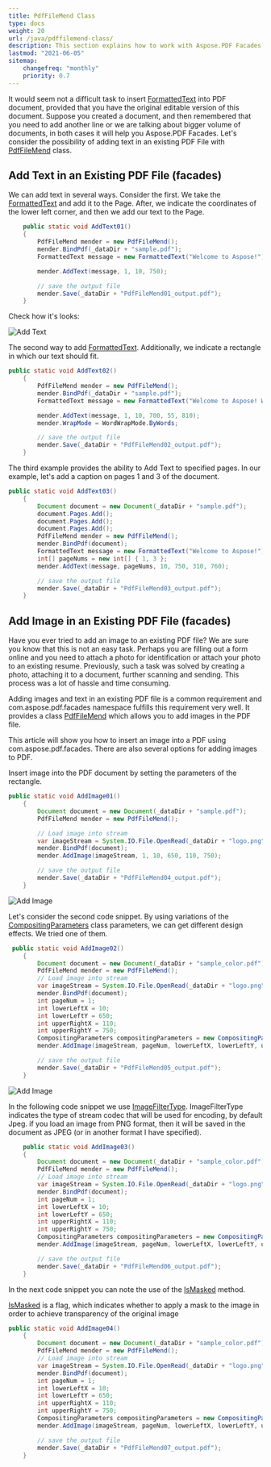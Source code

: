 ```yaml
---
title: PdfFileMend Class
type: docs
weight: 20
url: /java/pdffilemend-class/
description: This section explains how to work with Aspose.PDF Facades using PdfFileMend Class.
lastmod: "2021-06-05"
sitemap:
    changefreq: "monthly"
    priority: 0.7
---
```


It would seem not a difficult task to insert [FormattedText](http://www.aspose.com/api/java/pdf/com.aspose.pdf.facades/classes/FormattedText) into PDF document, provided that you have the original editable version of this document. Suppose you created a document, and then remembered that you need to add another line or we are talking about bigger volume of documents, in both cases it will help you Aspose.PDF Facades. Let's consider the possibility of adding text in an existing PDF File with [PdfFileMend](https://apireference.aspose.com/java/pdf/com.aspose.pdf.facades/PdfFileMend) class.

## Add Text in an Existing PDF File (facades)

We can add text in several ways. Consider the first. We take the [FormattedText](http://www.aspose.com/api/java/pdf/com.aspose.pdf.facades/classes/FormattedText) and add it to the Page. After, we indicate the coordinates of the lower left corner, and then we add our text to the Page.

```java
    public static void AddText01()
    {
        PdfFileMend mender = new PdfFileMend();
        mender.BindPdf(_dataDir + "sample.pdf");
        FormattedText message = new FormattedText("Welcome to Aspose!");

        mender.AddText(message, 1, 10, 750);

        // save the output file
        mender.Save(_dataDir + "PdfFileMend01_output.pdf");
    }
```

Check how it's looks:

![Add Text](add_text.png)

The second way to add [FormattedText](http://www.aspose.com/api/java/pdf/com.aspose.pdf.facades/classes/FormattedText). Additionally, we indicate a rectangle in which our text should fit.

```java
public static void AddText02()
    {
        PdfFileMend mender = new PdfFileMend();
        mender.BindPdf(_dataDir + "sample.pdf");
        FormattedText message = new FormattedText("Welcome to Aspose! Welcome to Aspose!");

        mender.AddText(message, 1, 10, 700, 55, 810);
        mender.WrapMode = WordWrapMode.ByWords;

        // save the output file
        mender.Save(_dataDir + "PdfFileMend02_output.pdf");
    }
```

The third example provides the ability to Add Text to specified pages. In our example, let's add a caption on pages 1 and 3 of the document.

```java
public static void AddText03()
    {
        Document document = new Document(_dataDir + "sample.pdf");
        document.Pages.Add();
        document.Pages.Add();
        document.Pages.Add();
        PdfFileMend mender = new PdfFileMend();
        mender.BindPdf(document);
        FormattedText message = new FormattedText("Welcome to Aspose!");
        int[] pageNums = new int[] { 1, 3 };
        mender.AddText(message, pageNums, 10, 750, 310, 760);

        // save the output file
        mender.Save(_dataDir + "PdfFileMend03_output.pdf");
    }
```

## Add Image in an Existing PDF File (facades)

Have you ever tried to add an image to an existing PDF file? We are sure you know that this is not an easy task. Perhaps you are filling out a form online and you need to attach a photo for identification or attach your photo to an existing resume. Previously, such a task was solved by creating a photo, attaching it to a document, further scanning and sending. This process was a lot of hassle and time consuming.

Adding images and text in an existing PDF file is a common requirement and com.aspose.pdf.facades namespace fulfills this requirement very well. It provides a class [PdfFileMend](https://apireference.aspose.com/java/pdf/com.aspose.pdf.facades/PdfFileMend) which allows you to add images in the PDF file.

This article will show you how to insert an image into a PDF using com.aspose.pdf.facades. There are also several options for adding images to PDF.

Insert image into the PDF document by setting the parameters of the rectangle.

```java
public static void AddImage01()
    {
        Document document = new Document(_dataDir + "sample.pdf");
        PdfFileMend mender = new PdfFileMend();

        // Load image into stream
        var imageStream = System.IO.File.OpenRead(_dataDir + "logo.png");
        mender.BindPdf(document);
        mender.AddImage(imageStream, 1, 10, 650, 110, 750);

        // save the output file
        mender.Save(_dataDir + "PdfFileMend04_output.pdf");
    }
```

![Add Image](add_image1.png)

Let's consider the second code snippet. By using variations of the [CompositingParameters](https://apireference.aspose.com/pdf/java/com.aspose.pdf/CompositingParameters) class parameters, we can get different design effects.
We tried one of them.

```java
 public static void AddImage02()
    {
        Document document = new Document(_dataDir + "sample_color.pdf");
        PdfFileMend mender = new PdfFileMend();
        // Load image into stream
        var imageStream = System.IO.File.OpenRead(_dataDir + "logo.png");
        mender.BindPdf(document);
        int pageNum = 1;
        int lowerLeftX = 10;
        int lowerLeftY = 650;
        int upperRightX = 110;
        int upperRightY = 750;
        CompositingParameters compositingParameters = new CompositingParameters(BlendMode.Multiply);
        mender.AddImage(imageStream, pageNum, lowerLeftX, lowerLeftY, upperRightX, upperRightY, compositingParameters);

        // save the output file
        mender.Save(_dataDir + "PdfFileMend05_output.pdf");
    }
```

![Add Image](add_image2.png)

In the following code snippet we use [ImageFilterType](https://apireference.aspose.com/pdf/java/com.aspose.pdf/ImageFilterType). ImageFilterType indicates the type of stream codec that will be used for encoding, by default Jpeg. if you load an image from PNG format, then it will be saved in the document as JPEG (or in another format I have specified).


```java
    public static void AddImage03()
    {
        Document document = new Document(_dataDir + "sample_color.pdf");
        PdfFileMend mender = new PdfFileMend();
        // Load image into stream
        var imageStream = System.IO.File.OpenRead(_dataDir + "logo.png");
        mender.BindPdf(document);
        int pageNum = 1;
        int lowerLeftX = 10;
        int lowerLeftY = 650;
        int upperRightX = 110;
        int upperRightY = 750;
        CompositingParameters compositingParameters = new CompositingParameters(BlendMode.Exclusion, ImageFilterType.Flate);
        mender.AddImage(imageStream, pageNum, lowerLeftX, lowerLeftY, upperRightX, upperRightY, compositingParameters);

        // save the output file
        mender.Save(_dataDir + "PdfFileMend06_output.pdf");
    }
```

In the next code snippet you can note the use of the [IsMasked](https://apireference.aspose.com/pdf/java/com.aspose.pdf/CompositingParameters#isMasked--) method.

[IsMasked](https://apireference.aspose.com/pdf/java/com.aspose.pdf/CompositingParameters#isMasked--) is a flag, which indicates whether to apply a mask to the image in order to achieve transparency of the original image

```java
public static void AddImage04()
    {
        Document document = new Document(_dataDir + "sample_color.pdf");
        PdfFileMend mender = new PdfFileMend();
        // Load image into stream
        var imageStream = System.IO.File.OpenRead(_dataDir + "logo.png");
        mender.BindPdf(document);
        int pageNum = 1;
        int lowerLeftX = 10;
        int lowerLeftY = 650;
        int upperRightX = 110;
        int upperRightY = 750;
        CompositingParameters compositingParameters = new CompositingParameters(BlendMode.Multiply, ImageFilterType.Flate,false);
        mender.AddImage(imageStream, pageNum, lowerLeftX, lowerLeftY, upperRightX, upperRightY, compositingParameters);

        // save the output file
        mender.Save(_dataDir + "PdfFileMend07_output.pdf");
    }
```